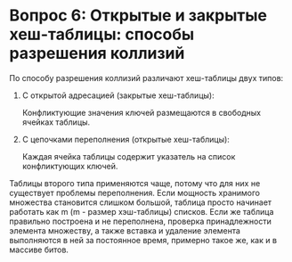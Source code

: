 # Вопрос 6: Открытые и закрытые хеш-таблицы: способы разрешения коллизий

По способу разрешения коллизий различают хеш-таблицы двух типов:

1. С открытой адресацией (закрытые хеш-таблицы):

   Конфликтующие значения ключей размещаются в свободных ячейках таблицы.

2. С цепочками переполнения (открытые хеш-таблицы):

   Каждая ячейка таблицы содержит указатель на список конфликтующих ключей.

Таблицы второго типа применяются чаще, потому что для них не существует проблемы переполнения. Если мощность хранимого множества становится слишком большой, таблица просто начинает работать как m (m - размер хэш-таблицы) списков. Если же таблица правильно построена и не переполнена, проверка принадлежности элемента множеству, а также вставка и удаление элемента выполняются в ней за постоянное время, примерно такое же, как и в массиве битов.
